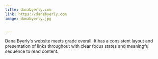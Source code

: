 ```yaml
---
title: danabyerly.com
link: https://danabyerly.com
image: danabyerly.jpg


---
```


Dana Byerly's website meets grade overall. It has a consistent layout and presentation of links throughout with clear focus states and meaningful sequence to read content.
